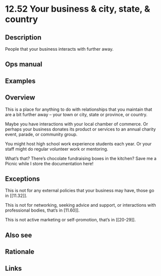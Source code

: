 # 12.52 Your business & city, state, & country

## Description

People that your business interacts with further away.

## Ops manual

## Examples

## Overview

This is a place for anything to do with relationships that you maintain that are a bit further away – your town or city, state or province, or country.

Maybe you have interactions with your local chamber of commerce. Or perhaps your business donates its product or services to an annual charity event, parade, or community group.

You might host high school work experience students each year. Or your staff might do regular volunteer work or mentoring.

What’s that? There’s chocolate fundraising boxes in the kitchen? Save me a Picnic while I store the documentation here!

## Exceptions

This is not for any external policies that your business may have, those go in [[11.32]].

This is not for networking, seeking advice and support, or interactions with professional bodies, that’s in [11.60]].

This is not active marketing or self-promotion, that’s in [[20-29]].

## Also see

## Rationale

## Links
